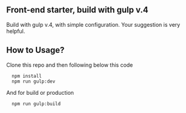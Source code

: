 ## Front-end starter, build with gulp v.4

Build with gulp v.4, with simple configuration. Your suggestion is very helpful.


## How to Usage? 
Clone this repo
and then following below this code
```
  npm install 
  npm run gulp:dev
```

And for build or production 
```
  npm run gulp:build
```


